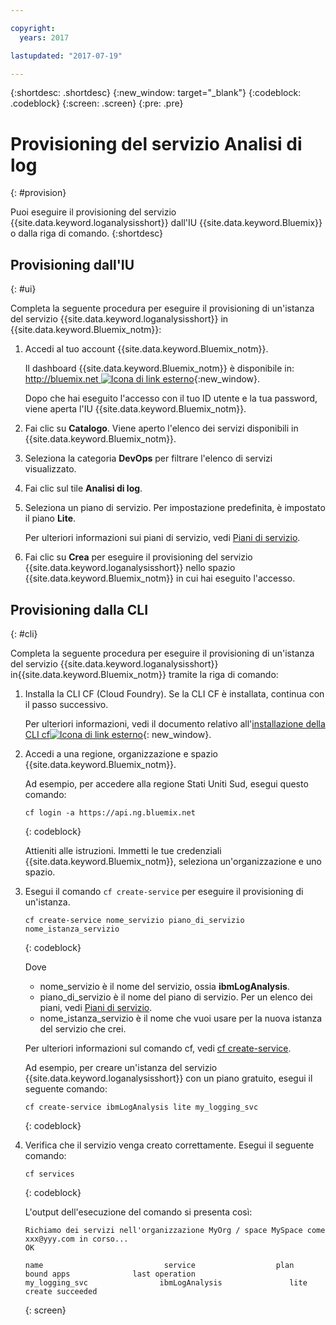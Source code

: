 ```yaml
---

copyright:
  years: 2017

lastupdated: "2017-07-19"

---
```



{:shortdesc: .shortdesc}
{:new_window: target="_blank"}
{:codeblock: .codeblock}
{:screen: .screen}
{:pre: .pre}


# Provisioning del servizio Analisi di log
{: #provision}

Puoi eseguire il provisioning del servizio {{site.data.keyword.loganalysisshort}} dall'IU {{site.data.keyword.Bluemix}} o dalla riga di comando.
{:shortdesc}


## Provisioning dall'IU
{: #ui}

Completa la seguente procedura per eseguire il provisioning di un'istanza del servizio {{site.data.keyword.loganalysisshort}} in {{site.data.keyword.Bluemix_notm}}:

1. Accedi al tuo account {{site.data.keyword.Bluemix_notm}}.

    Il dashboard {{site.data.keyword.Bluemix_notm}} è disponibile in: [http://bluemix.net ![Icona di link esterno](../../../icons/launch-glyph.svg "Icona di link esterno")](http://bluemix.net "Icona di link esterno"){:new_window}.
    
	Dopo che hai eseguito l'accesso con il tuo ID utente e la tua password, viene aperta l'IU {{site.data.keyword.Bluemix_notm}}.

2. Fai clic su **Catalogo**. Viene aperto l'elenco dei servizi disponibili in {{site.data.keyword.Bluemix_notm}}.

3. Seleziona la categoria **DevOps** per filtrare l'elenco di servizi visualizzato.

4. Fai clic sul tile **Analisi di log**.

5. Seleziona un piano di servizio. Per impostazione predefinita, è impostato il piano **Lite**.

    Per ulteriori informazioni sui piani di servizio, vedi [Piani di servizio](/docs/services/CloudLogAnalysis/log_analysis_ov.html#plans).
	
6. Fai clic su **Crea** per eseguire il provisioning del servizio {{site.data.keyword.loganalysisshort}} nello spazio {{site.data.keyword.Bluemix_notm}} in cui hai eseguito l'accesso.
  
 

## Provisioning dalla CLI
{: #cli}

Completa la seguente procedura per eseguire il provisioning di un'istanza del servizio {{site.data.keyword.loganalysisshort}} in{{site.data.keyword.Bluemix_notm}} tramite la riga di comando:

1. Installa la CLI CF (Cloud Foundry). Se la CLI CF è installata, continua con il passo successivo.

   Per ulteriori informazioni, vedi il documento relativo all'[installazione della CLI cf![Icona di link esterno](../../../icons/launch-glyph.svg "Icona di link esterno")](http://docs.cloudfoundry.org/cf-cli/install-go-cli.html "Icona di link esterno"){: new_window}. 
    
2. Accedi a una regione, organizzazione e spazio {{site.data.keyword.Bluemix_notm}}. 

    Ad esempio, per accedere alla regione Stati Uniti Sud, esegui questo comando:

    ```
    cf login -a https://api.ng.bluemix.net
    ```
    {: codeblock}

    Attieniti alle istruzioni. Immetti le tue credenziali {{site.data.keyword.Bluemix_notm}}, seleziona un'organizzazione e uno spazio.
	
3. Esegui il comando `cf create-service` per eseguire il provisioning di un'istanza.

    ```
	cf create-service nome_servizio piano_di_servizio nome_istanza_servizio
	```
	{: codeblock}
	
	Dove
	
	* nome_servizio è il nome del servizio, ossia **ibmLogAnalysis**.
	* piano_di_servizio è il nome del piano di servizio. Per un elenco dei piani, vedi [Piani di servizio](/docs/services/CloudLogAnalysis/log_analysis_ov.html#plans).
	* nome_istanza_servizio è il nome che vuoi usare per la nuova istanza del servizio che crei.
	
	Per ulteriori informazioni sul comando cf, vedi [cf create-service](/docs/cli/reference/cfcommands/index.html#cf_create-service).

	Ad esempio, per creare un'istanza del servizio {{site.data.keyword.loganalysisshort}} con un piano gratuito, esegui il seguente comando:
	
	```
	cf create-service ibmLogAnalysis lite my_logging_svc
	```
	{: codeblock}
	
4. Verifica che il servizio venga creato correttamente. Esegui il seguente comando:

    ```	
	cf services
	```
	{: codeblock}
	
	L'output dell'esecuzione del comando si presenta così:
	
	```
    Richiamo dei servizi nell'organizzazione MyOrg / space MySpace come xxx@yyy.com in corso...
    OK
    
    name                           service                  plan                   bound apps              last operation
    my_logging_svc                ibmLogAnalysis               lite                                        create succeeded
	```
	{: screen}

	



